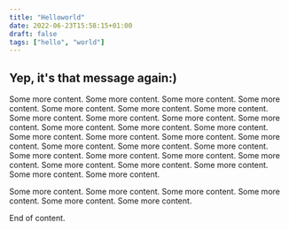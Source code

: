 ```yaml
---
title: "Helloworld"
date: 2022-06-23T15:58:15+01:00
draft: false
tags: ["hello", "world"]
---
```


## Yep, it's that message again:)


Some more content. Some more content. Some more content. Some more content. Some more content. Some more content. 
Some more content. Some more content. Some more content. Some more content. Some more content. Some more content. Some more content. Some more content. 
Some more content. Some more content. Some more content. Some more content. 
Some more content. Some more content. Some more content. Some more content. Some more content. Some more content. Some more content. Some more content. Some more content. Some more content. Some more content. Some more content. 

Some more content. Some more content. Some more content. Some more content. Some more content. Some more content. 


End of content. 